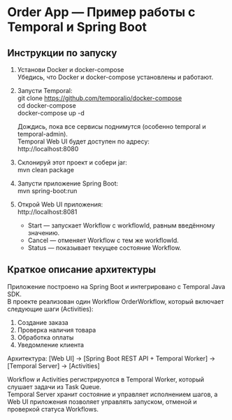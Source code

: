 # Order App — Пример работы с Temporal и Spring Boot

## Инструкции по запуску

1. Установи Docker и docker-compose  
   Убедись, что Docker и docker-compose установлены и работают.

2. Запусти Temporal:  
   git clone https://github.com/temporalio/docker-compose  
   cd docker-compose  
   docker-compose up -d  

   Дождись, пока все сервисы поднимутся (особенно temporal и temporal-admin).  
   Temporal Web UI будет доступен по адресу:  
   http://localhost:8080

3. Склонируй этот проект и собери jar:  
   mvn clean package

4. Запусти приложение Spring Boot:  
   mvn spring-boot:run

5. Открой Web UI приложения:  
   http://localhost:8081

   - Start — запускает Workflow с workflowId, равным введённому значению.
   - Cancel — отменяет Workflow с тем же workflowId.
   - Status — показывает текущее состояние Workflow.

## Краткое описание архитектуры

Приложение построено на Spring Boot и интегрировано с Temporal Java SDK.  
В проекте реализован один Workflow OrderWorkflow, который включает следующие шаги (Activities):
1. Создание заказа
2. Проверка наличия товара
3. Обработка оплаты
4. Уведомление клиента

Архитектура:
[Web UI] → [Spring Boot REST API + Temporal Worker] → [Temporal Server] → [Activities]

Workflow и Activities регистрируются в Temporal Worker, который слушает задачи из Task Queue.  
Temporal Server хранит состояние и управляет исполнением шагов, а Web UI приложения позволяет управлять запуском, отменой и проверкой статуса Workflows.
